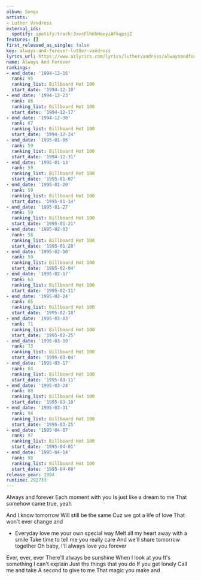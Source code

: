 ```yaml
---
album: Songs
artists:
- Luther Vandross
external_ids:
  spotify: spotify:track:3xvcFlh6hHqxyiAFkqpsjZ
features: []
first_released_as_single: false
key: always-and-forever-luther-vandross
lyrics_url: https://www.azlyrics.com/lyrics/luthervandross/alwaysandforever.html
name: Always And Forever
rankings:
- end_date: '1994-12-16'
  rank: 95
  ranking_list: Billboard Hot 100
  start_date: '1994-12-10'
- end_date: '1994-12-23'
  rank: 86
  ranking_list: Billboard Hot 100
  start_date: '1994-12-17'
- end_date: '1994-12-30'
  rank: 67
  ranking_list: Billboard Hot 100
  start_date: '1994-12-24'
- end_date: '1995-01-06'
  rank: 59
  ranking_list: Billboard Hot 100
  start_date: '1994-12-31'
- end_date: '1995-01-13'
  rank: 59
  ranking_list: Billboard Hot 100
  start_date: '1995-01-07'
- end_date: '1995-01-20'
  rank: 59
  ranking_list: Billboard Hot 100
  start_date: '1995-01-14'
- end_date: '1995-01-27'
  rank: 59
  ranking_list: Billboard Hot 100
  start_date: '1995-01-21'
- end_date: '1995-02-03'
  rank: 58
  ranking_list: Billboard Hot 100
  start_date: '1995-01-28'
- end_date: '1995-02-10'
  rank: 59
  ranking_list: Billboard Hot 100
  start_date: '1995-02-04'
- end_date: '1995-02-17'
  rank: 63
  ranking_list: Billboard Hot 100
  start_date: '1995-02-11'
- end_date: '1995-02-24'
  rank: 65
  ranking_list: Billboard Hot 100
  start_date: '1995-02-18'
- end_date: '1995-03-03'
  rank: 71
  ranking_list: Billboard Hot 100
  start_date: '1995-02-25'
- end_date: '1995-03-10'
  rank: 73
  ranking_list: Billboard Hot 100
  start_date: '1995-03-04'
- end_date: '1995-03-17'
  rank: 84
  ranking_list: Billboard Hot 100
  start_date: '1995-03-11'
- end_date: '1995-03-24'
  rank: 88
  ranking_list: Billboard Hot 100
  start_date: '1995-03-18'
- end_date: '1995-03-31'
  rank: 94
  ranking_list: Billboard Hot 100
  start_date: '1995-03-25'
- end_date: '1995-04-07'
  rank: 97
  ranking_list: Billboard Hot 100
  start_date: '1995-04-01'
- end_date: '1995-04-14'
  rank: 98
  ranking_list: Billboard Hot 100
  start_date: '1995-04-08'
release_year: 1994
runtime: 292733
---
```

Always and forever
Each moment with you
Is just like a dream to me
That somehow came true, yeah

And I know tomorrow
Will still be the same
Cuz we got a life of love
That won't ever change and

 - Everyday love me your own special way
Melt all my heart away with a smile
Take time to tell me you really care
And we'll share tomorrow together
Oh baby, I'll always love you forever

Ever, ever, ever
There'll always be sunshine
When I look at you
It's something I can't explain
Just the things that you do
If you get lonely
Call me and take
A second to give to me
That magic you make and
